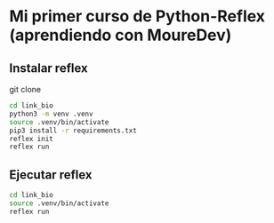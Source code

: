 # Mi primer curso de Python-Reflex (aprendiendo con MoureDev) 

## Instalar reflex

git clone <url-to-this-repo>

```sh
cd link_bio
python3 -m venv .venv
source .venv/bin/activate
pip3 install -r requirements.txt
reflex init
reflex run
```

## Ejecutar reflex

```sh
cd link_bio
source .venv/bin/activate
reflex run
```
